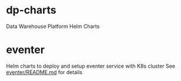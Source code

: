# dp-charts
Data Warehouse Platform Helm Charts

# eventer
Helm charts to deploy and setup eventer service with K8s cluster
See [eventer/README.md](./eventer/README.md) for details
